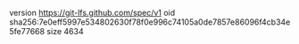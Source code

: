 version https://git-lfs.github.com/spec/v1
oid sha256:7e0eff5997e534802630f78f0e996c74105a0de7857e86096f4cb34e5fe77668
size 4634
